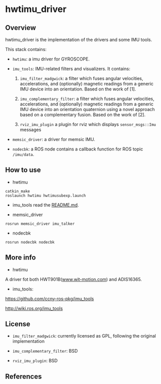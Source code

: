 hwtimu_driver
===================================

Overview
-----------------------------------

hwtimu_driver is the implementation of the drivers and some IMU tools.

This stack contains:

 * `hwtimu`: a imu driver for GYROSCOPE.
 
 * `imu_tools`: IMU-related filters and visualizers.
 It contains: 
	1. `imu_filter_madgwick`: a filter which fuses angular velocities,
		accelerations, and (optionally) magnetic readings from a generic IMU 
		device into an orientation. Based on the work of [1].

	2. `imu_complementary_filter`: a filter which fuses angular velocities,
		accelerations, and (optionally) magnetic readings from a generic IMU 
		device into an orientation quaternion using a novel approach based on a complementary fusion. Based on the work of [2].

	3. `rviz_imu_plugin` a plugin for rviz which displays `sensor_msgs::Imu`
		messages
		
 * `memsic_driver`: a driver for memsic IMU.
 
 * `nodecbk`: a ROS node contains a callback function for ROS topic `/imu/data`.

How to use
-----------------------------------

 * hwtimu
```shell
catkin_make
roslaunch hwtimu hwtimusubexp.launch
```

 * imu_tools
 read the [README.md](!./imu_tools/README.md).
 
 * memsic_driver
```shell
rosrun memsic_driver imu_talker
```

 * nodecbk
```shell
rosrun nodecbk nodecbk
```


More info
-----------------------------------

* hwtimu

A driver fot both HWT901B(www.wit-motion.com) and ADIS16365.

* imu_tools:

https://github.com/ccny-ros-pkg/imu_tools
	
http://wiki.ros.org/imu_tools

License
-----------------------------------

* `imu_filter_madgwick`: currently licensed as GPL, following the original implementation
	 
* `imu_complementary_filter`: BSD

* `rviz_imu_plugin`: BSD

References
-----------------------------------




